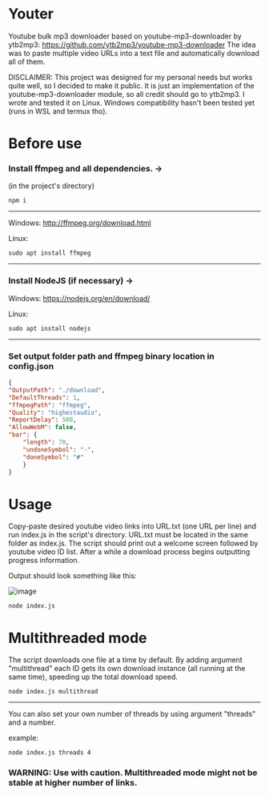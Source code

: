 # Youter
Youtube bulk mp3 downloader based on youtube-mp3-downloader by ytb2mp3: https://github.com/ytb2mp3/youtube-mp3-downloader
The idea was to paste multiple video URLs into a text file and automatically download all of them.

DISCLAIMER: This project was designed for my personal needs but works quite well, so I decided to make it public. It is just an implementation of the youtube-mp3-downloader module, so all credit should go to ytb2mp3. I wrote and tested it on Linux. Windows compatibility hasn't been tested yet (runs in WSL and termux tho).

# Before use
### Install ffmpeg and all dependencies. ->
(in the project's directory)
    
    npm i

___
Windows: http://ffmpeg.org/download.html

Linux:

    sudo apt install ffmpeg

___
### Install NodeJS (if necessary) ->

Windows: https://nodejs.org/en/download/

Linux:

    sudo apt install nodejs
___

### Set output folder path and ffmpeg binary location in config.json
```json
{
"OutputPath": "./download",
"DefaultThreads": 1,
"ffmpegPath": "ffmpeg",
"Quality": "highestaudio",
"ReportDelay": 500,
"AllowWebM": false,
"bar": {
    "length": 70,
    "undoneSymbol": "-",
    "doneSymbol": "#"
    }
}
```

# Usage
Copy-paste desired youtube video links into URL.txt (one URL per line) and run index.js in the script's directory. URL.txt must be located in the same folder as index.js. The script should print out a welcome screen followed by youtube video ID list. After a while a download process begins outputting progress information. 

Output should look something like this:

![image](https://user-images.githubusercontent.com/98588523/175989319-adbb1d3f-d14c-4db5-a4a5-413a217009ef.png)


    node index.js

# Multithreaded mode
The script downloads one file at a time by default. By adding argument "multithread" each ID gets its own download instance (all running at the same time), speeding up the total download speed.

    node index.js multithread

___
You can also set your own number of threads by using argument "threads" and a number.

example:

    node index.js threads 4

### WARNING: Use with caution. Multithreaded mode might not be stable at higher number of links.
